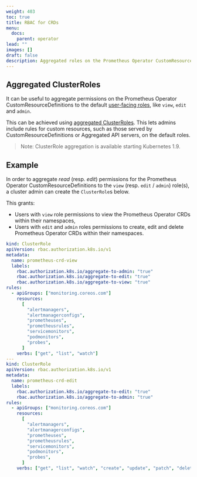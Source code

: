 ```yaml
---
weight: 403
toc: true
title: RBAC for CRDs
menu:
  docs:
    parent: operator
lead: ""
images: []
draft: false
description: Aggregated roles on the Prometheus Operator CustomResourceDefinitions.
---
```


## Aggregated ClusterRoles

It can be useful to aggregate permissions on the Prometheus Operator CustomResourceDefinitions to the default [user-facing roles](https://kubernetes.io/docs/reference/access-authn-authz/rbac/#default-roles-and-role-bindings), like `view`, `edit` and `admin`.

This can be achieved using [aggregated ClusterRoles](https://kubernetes.io/docs/reference/access-authn-authz/rbac/#aggregated-clusterroles). This lets admins include rules for custom resources, such as those served by CustomResourceDefinitions or Aggregated API servers, on the default roles.

> Note: ClusterRole aggregation is available starting Kubernetes 1.9.

## Example

In order to aggregate _read_ (resp. _edit_) permissions for the Prometheus Operator CustomResourceDefinitions to the `view` (resp. `edit` / `admin`) role(s), a cluster admin can create the `ClusterRole`s below.

This grants:

- Users with `view` role permissions to view the Prometheus Operator CRDs within their namespaces,
- Users with `edit` and `admin` roles permissions to create, edit and delete Prometheus Operator CRDs within their namespaces.

```yaml mdox-exec="cat example/rbac/prometheus-operator-crd/prometheus-operator-crd-cluster-roles.yaml"
kind: ClusterRole
apiVersion: rbac.authorization.k8s.io/v1
metadata:
  name: prometheus-crd-view
  labels:
    rbac.authorization.k8s.io/aggregate-to-admin: "true"
    rbac.authorization.k8s.io/aggregate-to-edit: "true"
    rbac.authorization.k8s.io/aggregate-to-view: "true"
rules:
  - apiGroups: ["monitoring.coreos.com"]
    resources:
      [
        "alertmanagers",
        "alertmanagerconfigs",
        "prometheuses",
        "prometheusrules",
        "servicemonitors",
        "podmonitors",
        "probes",
      ]
    verbs: ["get", "list", "watch"]
---
kind: ClusterRole
apiVersion: rbac.authorization.k8s.io/v1
metadata:
  name: prometheus-crd-edit
  labels:
    rbac.authorization.k8s.io/aggregate-to-edit: "true"
    rbac.authorization.k8s.io/aggregate-to-admin: "true"
rules:
  - apiGroups: ["monitoring.coreos.com"]
    resources:
      [
        "alertmanagers",
        "alertmanagerconfigs",
        "prometheuses",
        "prometheusrules",
        "servicemonitors",
        "podmonitors",
        "probes",
      ]
    verbs: ["get", "list", "watch", "create", "update", "patch", "delete"]
```
